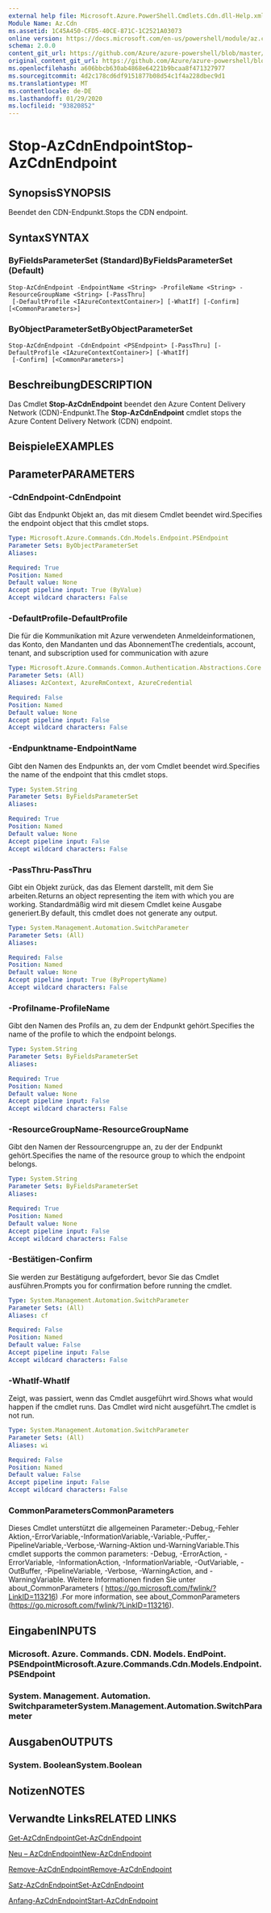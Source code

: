 ```yaml
---
external help file: Microsoft.Azure.PowerShell.Cmdlets.Cdn.dll-Help.xml
Module Name: Az.Cdn
ms.assetid: 1C45A450-CFD5-40CE-871C-1C2521A03073
online version: https://docs.microsoft.com/en-us/powershell/module/az.cdn/stop-azcdnendpoint
schema: 2.0.0
content_git_url: https://github.com/Azure/azure-powershell/blob/master/src/Cdn/Cdn/help/Stop-AzCdnEndpoint.md
original_content_git_url: https://github.com/Azure/azure-powershell/blob/master/src/Cdn/Cdn/help/Stop-AzCdnEndpoint.md
ms.openlocfilehash: a606bbcb630ab4868e64221b9bcaa8f471327977
ms.sourcegitcommit: 4d2c178cd6df9151877b08d54c1f4a228dbec9d1
ms.translationtype: MT
ms.contentlocale: de-DE
ms.lasthandoff: 01/29/2020
ms.locfileid: "93820852"
---
```

# <span data-ttu-id="b53a1-101">Stop-AzCdnEndpoint</span><span class="sxs-lookup"><span data-stu-id="b53a1-101">Stop-AzCdnEndpoint</span></span>

## <span data-ttu-id="b53a1-102">Synopsis</span><span class="sxs-lookup"><span data-stu-id="b53a1-102">SYNOPSIS</span></span>
<span data-ttu-id="b53a1-103">Beendet den CDN-Endpunkt.</span><span class="sxs-lookup"><span data-stu-id="b53a1-103">Stops the CDN endpoint.</span></span>

## <span data-ttu-id="b53a1-104">Syntax</span><span class="sxs-lookup"><span data-stu-id="b53a1-104">SYNTAX</span></span>

### <span data-ttu-id="b53a1-105">ByFieldsParameterSet (Standard)</span><span class="sxs-lookup"><span data-stu-id="b53a1-105">ByFieldsParameterSet (Default)</span></span>
```
Stop-AzCdnEndpoint -EndpointName <String> -ProfileName <String> -ResourceGroupName <String> [-PassThru]
 [-DefaultProfile <IAzureContextContainer>] [-WhatIf] [-Confirm] [<CommonParameters>]
```

### <span data-ttu-id="b53a1-106">ByObjectParameterSet</span><span class="sxs-lookup"><span data-stu-id="b53a1-106">ByObjectParameterSet</span></span>
```
Stop-AzCdnEndpoint -CdnEndpoint <PSEndpoint> [-PassThru] [-DefaultProfile <IAzureContextContainer>] [-WhatIf]
 [-Confirm] [<CommonParameters>]
```

## <span data-ttu-id="b53a1-107">Beschreibung</span><span class="sxs-lookup"><span data-stu-id="b53a1-107">DESCRIPTION</span></span>
<span data-ttu-id="b53a1-108">Das Cmdlet **Stop-AzCdnEndpoint** beendet den Azure Content Delivery Network (CDN)-Endpunkt.</span><span class="sxs-lookup"><span data-stu-id="b53a1-108">The **Stop-AzCdnEndpoint** cmdlet stops the Azure Content Delivery Network (CDN) endpoint.</span></span>

## <span data-ttu-id="b53a1-109">Beispiele</span><span class="sxs-lookup"><span data-stu-id="b53a1-109">EXAMPLES</span></span>

## <span data-ttu-id="b53a1-110">Parameter</span><span class="sxs-lookup"><span data-stu-id="b53a1-110">PARAMETERS</span></span>

### <span data-ttu-id="b53a1-111">-CdnEndpoint</span><span class="sxs-lookup"><span data-stu-id="b53a1-111">-CdnEndpoint</span></span>
<span data-ttu-id="b53a1-112">Gibt das Endpunkt Objekt an, das mit diesem Cmdlet beendet wird.</span><span class="sxs-lookup"><span data-stu-id="b53a1-112">Specifies the endpoint object that this cmdlet stops.</span></span>

```yaml
Type: Microsoft.Azure.Commands.Cdn.Models.Endpoint.PSEndpoint
Parameter Sets: ByObjectParameterSet
Aliases:

Required: True
Position: Named
Default value: None
Accept pipeline input: True (ByValue)
Accept wildcard characters: False
```

### <span data-ttu-id="b53a1-113">-DefaultProfile</span><span class="sxs-lookup"><span data-stu-id="b53a1-113">-DefaultProfile</span></span>
<span data-ttu-id="b53a1-114">Die für die Kommunikation mit Azure verwendeten Anmeldeinformationen, das Konto, den Mandanten und das Abonnement</span><span class="sxs-lookup"><span data-stu-id="b53a1-114">The credentials, account, tenant, and subscription used for communication with azure</span></span>

```yaml
Type: Microsoft.Azure.Commands.Common.Authentication.Abstractions.Core.IAzureContextContainer
Parameter Sets: (All)
Aliases: AzContext, AzureRmContext, AzureCredential

Required: False
Position: Named
Default value: None
Accept pipeline input: False
Accept wildcard characters: False
```

### <span data-ttu-id="b53a1-115">-Endpunktname</span><span class="sxs-lookup"><span data-stu-id="b53a1-115">-EndpointName</span></span>
<span data-ttu-id="b53a1-116">Gibt den Namen des Endpunkts an, der vom Cmdlet beendet wird.</span><span class="sxs-lookup"><span data-stu-id="b53a1-116">Specifies the name of the endpoint that this cmdlet stops.</span></span>

```yaml
Type: System.String
Parameter Sets: ByFieldsParameterSet
Aliases:

Required: True
Position: Named
Default value: None
Accept pipeline input: False
Accept wildcard characters: False
```

### <span data-ttu-id="b53a1-117">-PassThru</span><span class="sxs-lookup"><span data-stu-id="b53a1-117">-PassThru</span></span>
<span data-ttu-id="b53a1-118">Gibt ein Objekt zurück, das das Element darstellt, mit dem Sie arbeiten.</span><span class="sxs-lookup"><span data-stu-id="b53a1-118">Returns an object representing the item with which you are working.</span></span>
<span data-ttu-id="b53a1-119">Standardmäßig wird mit diesem Cmdlet keine Ausgabe generiert.</span><span class="sxs-lookup"><span data-stu-id="b53a1-119">By default, this cmdlet does not generate any output.</span></span>

```yaml
Type: System.Management.Automation.SwitchParameter
Parameter Sets: (All)
Aliases:

Required: False
Position: Named
Default value: None
Accept pipeline input: True (ByPropertyName)
Accept wildcard characters: False
```

### <span data-ttu-id="b53a1-120">-Profilname</span><span class="sxs-lookup"><span data-stu-id="b53a1-120">-ProfileName</span></span>
<span data-ttu-id="b53a1-121">Gibt den Namen des Profils an, zu dem der Endpunkt gehört.</span><span class="sxs-lookup"><span data-stu-id="b53a1-121">Specifies the name of the profile to which the endpoint belongs.</span></span>

```yaml
Type: System.String
Parameter Sets: ByFieldsParameterSet
Aliases:

Required: True
Position: Named
Default value: None
Accept pipeline input: False
Accept wildcard characters: False
```

### <span data-ttu-id="b53a1-122">-ResourceGroupName</span><span class="sxs-lookup"><span data-stu-id="b53a1-122">-ResourceGroupName</span></span>
<span data-ttu-id="b53a1-123">Gibt den Namen der Ressourcengruppe an, zu der der Endpunkt gehört.</span><span class="sxs-lookup"><span data-stu-id="b53a1-123">Specifies the name of the resource group to which the endpoint belongs.</span></span>

```yaml
Type: System.String
Parameter Sets: ByFieldsParameterSet
Aliases:

Required: True
Position: Named
Default value: None
Accept pipeline input: False
Accept wildcard characters: False
```

### <span data-ttu-id="b53a1-124">-Bestätigen</span><span class="sxs-lookup"><span data-stu-id="b53a1-124">-Confirm</span></span>
<span data-ttu-id="b53a1-125">Sie werden zur Bestätigung aufgefordert, bevor Sie das Cmdlet ausführen.</span><span class="sxs-lookup"><span data-stu-id="b53a1-125">Prompts you for confirmation before running the cmdlet.</span></span>

```yaml
Type: System.Management.Automation.SwitchParameter
Parameter Sets: (All)
Aliases: cf

Required: False
Position: Named
Default value: False
Accept pipeline input: False
Accept wildcard characters: False
```

### <span data-ttu-id="b53a1-126">-WhatIf</span><span class="sxs-lookup"><span data-stu-id="b53a1-126">-WhatIf</span></span>
<span data-ttu-id="b53a1-127">Zeigt, was passiert, wenn das Cmdlet ausgeführt wird.</span><span class="sxs-lookup"><span data-stu-id="b53a1-127">Shows what would happen if the cmdlet runs.</span></span>
<span data-ttu-id="b53a1-128">Das Cmdlet wird nicht ausgeführt.</span><span class="sxs-lookup"><span data-stu-id="b53a1-128">The cmdlet is not run.</span></span>

```yaml
Type: System.Management.Automation.SwitchParameter
Parameter Sets: (All)
Aliases: wi

Required: False
Position: Named
Default value: False
Accept pipeline input: False
Accept wildcard characters: False
```

### <span data-ttu-id="b53a1-129">CommonParameters</span><span class="sxs-lookup"><span data-stu-id="b53a1-129">CommonParameters</span></span>
<span data-ttu-id="b53a1-130">Dieses Cmdlet unterstützt die allgemeinen Parameter:-Debug,-Fehler Aktion,-ErrorVariable,-InformationVariable,-Variable,-Puffer,-PipelineVariable,-Verbose,-Warning-Aktion und-WarningVariable.</span><span class="sxs-lookup"><span data-stu-id="b53a1-130">This cmdlet supports the common parameters: -Debug, -ErrorAction, -ErrorVariable, -InformationAction, -InformationVariable, -OutVariable, -OutBuffer, -PipelineVariable, -Verbose, -WarningAction, and -WarningVariable.</span></span> <span data-ttu-id="b53a1-131">Weitere Informationen finden Sie unter about_CommonParameters ( https://go.microsoft.com/fwlink/?LinkID=113216) .</span><span class="sxs-lookup"><span data-stu-id="b53a1-131">For more information, see about_CommonParameters (https://go.microsoft.com/fwlink/?LinkID=113216).</span></span>

## <span data-ttu-id="b53a1-132">Eingaben</span><span class="sxs-lookup"><span data-stu-id="b53a1-132">INPUTS</span></span>

### <span data-ttu-id="b53a1-133">Microsoft. Azure. Commands. CDN. Models. EndPoint. PSEndpoint</span><span class="sxs-lookup"><span data-stu-id="b53a1-133">Microsoft.Azure.Commands.Cdn.Models.Endpoint.PSEndpoint</span></span>

### <span data-ttu-id="b53a1-134">System. Management. Automation. Switchparameter</span><span class="sxs-lookup"><span data-stu-id="b53a1-134">System.Management.Automation.SwitchParameter</span></span>

## <span data-ttu-id="b53a1-135">Ausgaben</span><span class="sxs-lookup"><span data-stu-id="b53a1-135">OUTPUTS</span></span>

### <span data-ttu-id="b53a1-136">System. Boolean</span><span class="sxs-lookup"><span data-stu-id="b53a1-136">System.Boolean</span></span>

## <span data-ttu-id="b53a1-137">Notizen</span><span class="sxs-lookup"><span data-stu-id="b53a1-137">NOTES</span></span>

## <span data-ttu-id="b53a1-138">Verwandte Links</span><span class="sxs-lookup"><span data-stu-id="b53a1-138">RELATED LINKS</span></span>

[<span data-ttu-id="b53a1-139">Get-AzCdnEndpoint</span><span class="sxs-lookup"><span data-stu-id="b53a1-139">Get-AzCdnEndpoint</span></span>](./Get-AzCdnEndpoint.md)

[<span data-ttu-id="b53a1-140">Neu – AzCdnEndpoint</span><span class="sxs-lookup"><span data-stu-id="b53a1-140">New-AzCdnEndpoint</span></span>](./New-AzCdnEndpoint.md)

[<span data-ttu-id="b53a1-141">Remove-AzCdnEndpoint</span><span class="sxs-lookup"><span data-stu-id="b53a1-141">Remove-AzCdnEndpoint</span></span>](./Remove-AzCdnEndpoint.md)

[<span data-ttu-id="b53a1-142">Satz-AzCdnEndpoint</span><span class="sxs-lookup"><span data-stu-id="b53a1-142">Set-AzCdnEndpoint</span></span>](./Set-AzCdnEndpoint.md)

[<span data-ttu-id="b53a1-143">Anfang-AzCdnEndpoint</span><span class="sxs-lookup"><span data-stu-id="b53a1-143">Start-AzCdnEndpoint</span></span>](./Start-AzCdnEndpoint.md)


